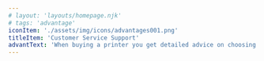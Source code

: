 ```yaml
---
# layout: 'layouts/homepage.njk'
# tags: 'advantage'
iconItem: './assets/img/icons/advantages001.png'
titleItem: 'Customer Service Support'
advantText: 'When buying a printer you get detailed advice on choosing a model and its further use, free connection equipment and training work on it'
---
```

